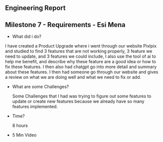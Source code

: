 ## Engineering Report
## Milestone 7 - Requirements - Esi Mena
- What did i do?

I have created a Product Upgrade where i went through our website Pixlpix and studied to find 3 features that are not working properly, 3 feature we need to update, and 3 features we could include, I also use the tool of ai to help me benefit, and describe why these feature are a good idea or how to fix these features. I then also had chatgpt go into more detail and summary about these features. I then had someone go through our website and gives a review on what we are doing well and what we need to fix or add.

- What are some Challenges?

  Some Challenges that I had was trying to figure out some features to update or create new features because we already have so many features implemented.

- Time?

  8 hours

- 5 Min Video

  
  
